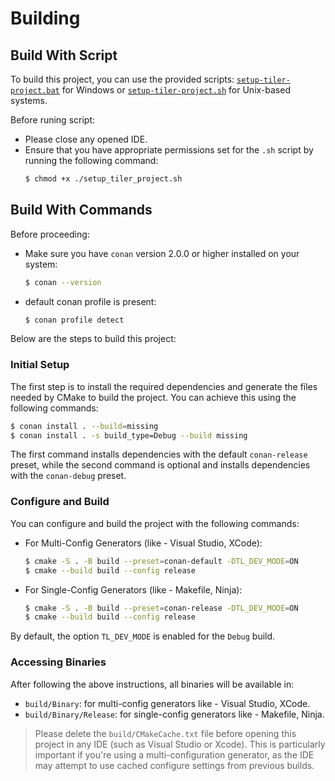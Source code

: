 # Building

## Build With Script

To build this project, you can use the provided scripts: [`setup-tiler-project.bat`](setup-tiler-project.bat) for Windows or [`setup-tiler-project.sh`](setup-tiler-project.sh) for Unix-based systems. 

Before runing script:
- Please close any opened IDE.
- Ensure that you have appropriate permissions set for the `.sh` script by running the following command:
	```bash
	$ chmod +x ./setup_tiler_project.sh
	```

## Build With Commands

Before proceeding:
- Make sure you have `conan` version 2.0.0 or higher installed on your system:
	```bash
	$ conan --version
	```
- default conan profile is present:
	```bash
	$ conan profile detect
	```

Below are the steps to build this project:

### Initial Setup

The first step is to install the required dependencies and generate the files needed by CMake to build the project. You can achieve this using the following commands:
```bash
$ conan install . --build=missing
$ conan install . -s build_type=Debug --build missing
```

The first command installs dependencies with the default `conan-release` preset, while the second command is optional and installs dependencies with the `conan-debug` preset.

### Configure and Build

You can configure and build the project with the following commands:
- For Multi-Config Generators (like - Visual Studio, XCode):
	```bash
	$ cmake -S . -B build --preset=conan-default -DTL_DEV_MODE=ON
	$ cmake --build build --config release
	```
- For Single-Config Generators (like - Makefile, Ninja):
	```bash
	$ cmake -S . -B build --preset=conan-release -DTL_DEV_MODE=ON
	$ cmake --build build --config release
	```

By default, the option `TL_DEV_MODE` is enabled for the `Debug` build.

### Accessing Binaries

After following the above instructions, all binaries will be available in:
- `build/Binary`: for multi-config generators like - Visual Studio, XCode.
- `build/Binary/Release`: for single-config generators like - Makefile, Ninja.

> Please delete the `build/CMakeCache.txt` file before opening this project in any IDE (such as Visual Studio or Xcode). This is particularly important if you're using a multi-configuration generator, as the IDE may attempt to use cached configure settings from previous builds.